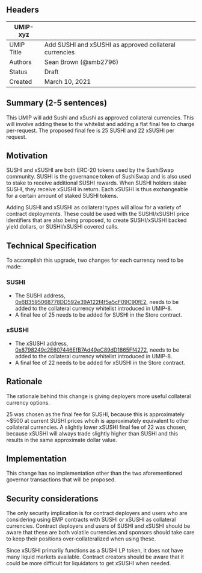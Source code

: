 ## Headers
| UMIP-xyz    |                                                                                                                                          |
|------------|------------------------------------------------------------------------------------------------------------------------------------------|
| UMIP Title | Add SUSHI and xSUSHI as approved collateral currencies              |
| Authors    | Sean Brown (@smb2796) |
| Status     | Draft                                                                                                                                    |
| Created    | March 10, 2021                                                                                                                           |

## Summary (2-5 sentences)
This UMIP will add Sushi and xSushi as approved collateral currencies. This will involve adding these to the whitelist and adding a flat final fee to charge per-request. The proposed final fee is 25 SUSHI and 22 xSUSHI per request.

## Motivation

SUSHI and xSUSHI are both ERC-20 tokens used by the SushiSwap community. SUSHI is the governance token of SushiSwap and is also used to stake to receive additional SUSHI rewards. When SUSHI holders stake SUSHI, they receive xSUSHI in return. Each xSUSHI is thus exchangeable for a certain amount of staked SUSHI tokens.

Adding SUSHI and xSUSHI as collateral types will allow for a variety of contract deployments. These could be used with the SUSHI/xSUSHI price identifiers that are also being proposed, to create SUSHI/xSUSHI backed yield dollars, or SUSHI/xSUSHI covered calls. 

## Technical Specification
To accomplish this upgrade, two changes for each currency need to be made:

### SUSHI
- The SUSHI address, [0x6B3595068778DD592e39A122f4f5a5cF09C90fE2](https://etherscan.io/address/0x6b3595068778dd592e39a122f4f5a5cf09c90fe2), needs to be added to the collateral currency whitelist introduced in UMIP-8.
- A final fee of 25 needs to be added for SUSHI in the Store contract.

### xSUSHI
- The xSUSHI address, [0x8798249c2E607446EfB7Ad49eC89dD1865Ff4272](https://etherscan.io/address/0x8798249c2E607446EfB7Ad49eC89dD1865Ff4272), needs to be added to the collateral currency whitelist introduced in UMIP-8.
- A final fee of 22 needs to be added for xSUSHI in the Store contract.

## Rationale

The rationale behind this change is giving deployers more useful collateral currency options.

25 was chosen as the final fee for SUSHI, because this is approximately ~$500 at current SUSHI prices whcih is approximately equivalent to other collateral currencies. A slightly lower xSUSHI final fee of 22 was chosen, because xSUSHI will always trade slightly higher than SUSHI and this results in the same approximate dollar value.

## Implementation

This change has no implementation other than the two aforementioned governor transactions that will be proposed.

## Security considerations

The only security implication is for contract deployers and users who are considering using EMP contracts with SUSHI or xSUSHI as collateral currencies. Contract deployers and users of SUSHI and xSUSHI should be aware that these are both volatile currencies and sponsors should take care to keep their positions over-collateralized when using these.

Since xSUSHI primarily functions as a SUSHI LP token, it does not have many liquid markets available. Contract creators should be aware that it could be more difficult for liquidators to get xSUSHI when needed. 
